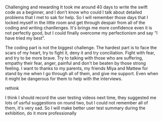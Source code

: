 Challenging and rewarding
It took me around 40 days to write the swift code as a beginner, and I don't know who 
could I talk about detailed problems that I met to sak for help. So I will remember 
those days that I locked myself in the little room and get through despair from all
of the coding and writing chanllenges. It's brings me more confidence even it is not 
perfectly good, but I could finally overcome my perfectionism and say "I have tried my best".

The coding part is not the biggest challenge. The hardest part is to face the scars of my heart, 
try to fight it, deny it and try conciliation. Fight with fear, and try to be more brave.
Try to talking with those who are suffering, empathy their fear, anger, painful and don't
be beaten by those strong feeling. I want to thanks to my parents, my friends Miya and Mattew 
for stand by me when I go through all of them, and give me support. Even when it might be 
dangerous for them to help with the interviews.

rethink

I think I should record the user testing videos next time, they suggested me lots of 
usrful suggestions on round two, but I could not remember all of them, it's very sad. 
So I will make better user test summary during the exhibition, do it more professionally

